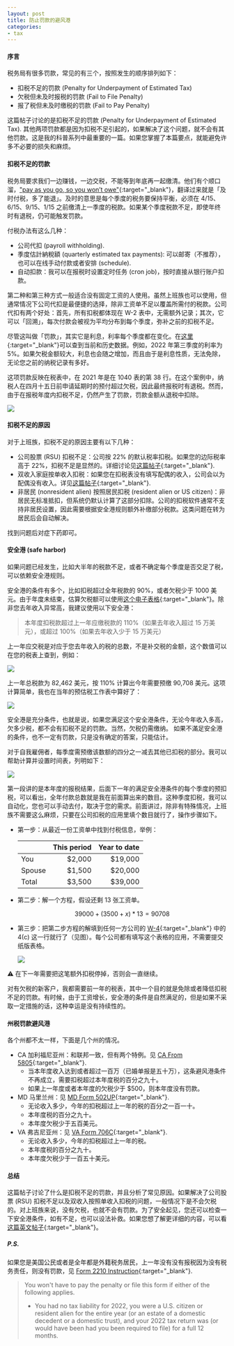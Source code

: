```yaml
---
layout: post
title: 防止罚款的避风港
categories:
- tax
---
```


#### 序言

税务局有很多罚款，常见的有三个，按照发生的顺序排列如下：

- 扣税不足的罚款 (Penalty for Underpayment of Estimated Tax)  
- 欠税但未及时报税的罚款 (Fail to File Penalty)  
- 报了税但未及时缴税的罚款 (Fail to Pay Penalty)

这篇帖子讨论的是扣税不足的罚款 (Penalty for Underpayment of Estimated Tax). 其他两项罚款都是因为扣税不足引起的，如果解决了这个问题，就不会有其他罚款。这是我的科普系列中最重要的一篇。如果您掌握了本篇要点，就能避免许多不必要的损失和麻烦。

#### 扣税不足的罚款

税务局要求我们一边赚钱，一边交税，不能等到年底再一起缴清。他们有个顺口溜，["pay as you go, so you won’t owe"][go]{:target="_blank"}，翻译过来就是「及时付税，多了能退」。及时的意思是每个季度的税务要保持平衡，必须在 4/15、6/15、9/15、1/15 之前缴清上一季度的税款。如果某个季度税款不足，即使年终时有退税，仍可能触发罚款。

付税办法有这么几种：

- 公司代扣 (payroll withholding).
- 季度估計納稅額 (quarterly estimated tax payments): 可以邮寄（不推荐），也可以在线手动付款或者安排 (schedule).  
- 自动扣款：我可以在报税时设置定时任务 (cron job)，按时直接从银行账户扣款。

第二种和第三种方式一般适合没有固定工资的人使用。虽然上班族也可以使用，但通常情况下公司代扣是最便捷的选择，除非工资单不足以覆盖所需付的税款。公司代扣有两个好处：首先，所有扣税都体现在 W-2 表中，无需额外记录；其次，它可以「回溯」，每次付款会被视为平均分布到每个季度，弥补之前的扣税不足。

尽管这叫做「罚款」，其实它是利息，利率每个季度都在变化。在[这里][interest]{:target="_blank"}可以查到当前和历史数据。例如，2022 年第三季度的利率为 5%。如果欠税金额较大，利息也会随之增加，而且由于是利息性质，无法免除，无论您之前的纳税记录有多好。

这项罚款反映在税表中，在 2021 年是在 1040 表的第 38 行。在这个案例中，纳税人在四月十五日前申请延期时的预付超过欠税，因此最终报税时有退税。然而，由于在报税年度内扣税不足，仍然产生了罚款，罚款金额从退税中扣除。

  <img src="/assets/images/20220827-es-penalty.png"/>

#### 扣税不足的原因

对于上班族，扣税不足的原因主要有以下几种：

- 公司股票 (RSU) 扣税不足：公司按 22% 的默认税率扣税。如果您的边际税率高于 22%，扣税不足是显然的。详细讨论见[这篇帖子][rsu]{:target="_blank"}.
- 双收入家庭按单收入扣税：如果您在扣税表没有填写配偶的收入，公司会以为配偶没有收入。详见[这篇帖子][mfs]{:target="_blank"}.
- 非居民 (nonresident alien) 按照居民扣税 (resident alien or US citizen)：非居民无标准抵扣，但系统仍默认计算了这部分扣除。公司的扣税软件通常不支持非居民设置，因此需要根据安全港规则额外补缴部分税款。这类问题在转为居民后会自动解决。

找到问题后对症下药即可。

#### 安全港 (safe harbor)

如果问题已经发生，比如大半年的税款不足，或者不确定每个季度是否交足了税，可以依赖安全港规则。

安全港的条件有多个，比如扣税超过全年税款的 90%，或者欠税少于 1000 美元。由于年度未结束，估算欠税额可以使用[这个电子表格][estimate]{:target="_blank"}。除非您去年收入异常高，我建议使用以下安全港：

>本年度扣税款超过上一年应缴税款的 110%（如果去年收入超过 15 万美元），或超过 100%（如果去年收入少于 15 万美元）

上一年应交税是对应于您去年收入的税的总数，不是补交税的金额，这个数值可以在您的税表上查到，例如：

  <img src="/assets/images/20220827-total-tax.png"/>

上一年总税款为 82,462 美元，按 110% 计算出今年需要预缴 90,708 美元。这项计算简单，我也在当年的预估税工作表中算好了：

  <img src="/assets/images/20220827-safe-harbor.png"/>

安全港是充分条件，也就是说，如果您满足这个安全港条件，无论今年收入多高，欠多少税，都不会有扣税不足的罚款。当然，欠税仍需缴纳。
如果不滿足安全港的条件，也不一定有罚款，只是没有确定的答案，只能估计。

对于自我雇佣者，每季度需预缴该数额的四分之一减去其他已扣税的部分。我可以帮助计算并设置时间表，列明如下：

  <img src="/assets/images/20220827-letter.png"/>

第一段讲的是本年度的报税结果，后面下一年的满足安全港条件的每个季度的预扣税，可以看出，全年付款总数就是我在前面算出来的数目。这种季度扣税，我可以自动化，您也可以手动去付，取决于您的需求。前面讲过，除非有特殊情况，上班族不需要这么麻烦，只要在公司扣税的应用里填个数目就行了，操作步骤如下。
  
- 第一步：从最近一份工资单中找到付税信息，举例：

  |           | This period  |  Year to date |
  |:----------|-------------:|------:|
  | You       |  $2,000      | $19,000 |
  | Spouse    |  $1,500      | $20,000 |
  | Total     |  $3,500      | $39,000 |

- 第二步：解一个方程，假设还剩 13 张工资单。

    $$ 39000 + (3500 + x)*13 = 90708 $$

- 第三步：把第二步方程的解填到任何一方公司的 [W-4][w4]{:target="_blank"} 中的 4(c\) 这一行就行了（见图）。每个公司都有填写这个表格的应用，不需要提交纸版表格。

  <img src="/assets/images/20220827-w4.jpeg"/>

⚠️ 在下一年需要把这笔额外扣税停掉，否则会一直继续。

对有欠税的新客户，我都需要前一年的税表，其中一个目的就是免除或者降低扣税不足的罚款。有时候，由于工资增长，安全港的条件是自然满足的，但是如果不采取一定措施的话，这种幸运是没有持续性的。

#### 州税罚款避风港

  各个州都不太一样，下面是几个州的情况。

  - CA 加利福尼亚州：和联邦一致，但有两个特例。见 [CA From 5805][ca5805]{:target="_blank"}.
    - 当本年度收入达到或者超过一百万（已婚单报是五十万），这条避风港条件不再成立，需要扣税超过本年度税的百分之九十。
    - 如果上一年度或者本年度的欠税少于 $500，则本年度没有罚款。
  - MD 马里兰州：见 [MD Form 502UP][md502up]{:target="_blank"}.
    - 无论收入多少，今年的扣税超过上一年的税的百分之一百一十。
    - 本年度税的百分之九十。
    - 本年度欠税少于五百美元。
  - VA 弗吉尼亚州：见 [VA Form 706C][va760c]{:target="_blank"}.
    - 无论收入多少，今年的扣税超过上一年的税。
    - 本年度税的百分之九十。
    - 本年度欠税少于一百五十美元。

#### 总结

  这篇帖子讨论了什么是扣税不足的罚款，并且分析了常见原因。如果解决了公司股票 (RSU) 扣税不足以及双收入按照单收入扣税的问题，一般情况下是不会欠税的。对上班族来说，没有欠税，也就不会有罚款。为了安全起见，您还可以检查一下安全港条件，如有不足，也可以设法补救。如果您想了解更详细的内容，可以看[这篇英文帖子][penalty]{:target="_blank"}。

##### P.S.

如果您是美国公民或者是全年都是外籍税务居民，上一年没有没有报税因为没有税务责任，则没有罚款，见 [Form 2210 Instruction][i2210]{:target="_blank"}.

> You won't have to pay the penalty or file this form if either of the following applies.
> - You had no tax liability for 2022, you were a U.S. citizen or resident
> alien for the entire year (or an estate of a domestic decedent or a
> domestic trust), and your 2022 tax return was (or would have been
> had you been required to file) for a full 12 months.

[go]: https://www.irs.gov/payments/pay-as-you-go-so-you-wont-owe-a-guide-to-withholding-estimated-taxes-and-ways-to-avoid-the-estimated-tax-penalty
[w4]: https://www.irs.gov/pub/irs-pdf/fw4.pdf
[interest]: https://www.dol.gov/agencies/ebsa/employers-and-advisers/plan-administration-and-compliance/correction-programs/vfcp/table-of-underpayment-rates
[penalty]: https://taxandlife.com/cat/tax/math/2018/07/21/irs-estimated-payment-penalty.html
[rsu]: https://taxandlife.com/cat/tax/2022/07/16/rsu-tax.html
[mfs]: https://taxandlife.com/cat/tax/2022/08/27/separate-or-joint.html
[va760c]: https://www.tax.virginia.gov/sites/default/files/taxforms/individual-income-tax/2022/760c-2022.pdf
[ca5805]: https://www.ftb.ca.gov/forms/2022/2022-5805.pdf
[md502up]: https://www.marylandtaxes.gov/forms/23_forms/502UP.pdf
[i2210]: https://www.irs.gov/pub/irs-pdf/i2210.pdf
[estimate]: https://docs.google.com/spreadsheets/d/1BnjUtb6ul_p62k2YEdBXcjHWvZunSVw0Y2E3BqTKao0
